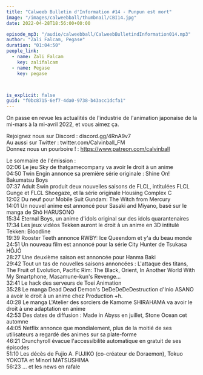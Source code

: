 ```yaml
---
title: "Calweeb Bulletin d'Information #14 - Punpun est mort"
image: "/images/calweebball/thumbnail/CBI14.jpg"
date: 2022-04-28T18:56:00+00:00

episode_mp3: "/audio/calweebball/CalweebBulletindInformation014.mp3"
author: "Zali Falcam, Pegase"
duration: "01:04:50"
people_link: 
  - name: Zali Falcam
    key: zalifalcam
  - name: Pegase
    key: pegase



is_explicit: false
guid: "f0bc8715-6ef7-4da0-9738-b43acc1dcfa1"
---
```


<PodcastHeader/>

On passe en revue les actualités de l'industrie de l'animation japonaise de la mi-mars à la mi-avril 2022, et vous aimez ça.


Rejoignez nous sur Discord : discord.gg/4RnA9v7<br/>
Au aussi sur Twitter : twitter.com/Calvinball_FM<br/>
Donnez nous un pourboire ! : https://www.patreon.com/calvinball

Le sommaire de l'émission :<br/>
02:06 Le jeu Sky de thatgamecompany va avoir le droit à un anime<br/>
04:50 Twin Engin annonce sa première série originale : Shine On! Bakumatsu Boys<br/>
07:37 Adult Swin produit deux nouvelles saisons de FLCL, intitulées FLCL Gunge et FLCL Shoegaze, et la série originale Housing Complex C<br/>
12:02 Du neuf pour Mobile Suit Gundam: The Witch from Mercury<br/>
14:01 Un nouvel anime est annoncé pour Sasaki and Miyano, basé sur le manga de Shô HARUSONO<br/>
15:34 Eternal Boys, un anime d'idols original sur des idols quarantenaires<br/>
17:34 Les jeux vidéos Tekken auront le droit à un anime en 3D intitulé Tekken: Bloodline<br/>
19:39 Rooster Teeth annonce RWBY: Ice Queendom et y'a du beau monde<br/>
24:51 Un nouveau film est annoncé pour la série City Hunter de Tsukasa HÔJÔ<br/>
28:27 Une deuxième saison est annoncée pour Hanma Baki<br/>
29:42 Tout un tas de nouvelles saisons annoncées : L'attaque des titans, The Fruit of Evolution, Pacific Rim: The Black, Orient, In Another World With My Smartphone, Masamune-kun's Revenge...<br/>
32:41 Le hack des serveurs de Toei Animation<br/>
35:28 Le manga Dead Dead Demon's DeDeDeDeDestruction d'Inio ASANO a avoir le droit à un anime chez Production +h.<br/>
40:28 Le manga L'Atelier des sorciers de Kamome SHIRAHAMA va avoir le droit à une adaptation en anime<br/>
42:53 Des dates de diffusion : Made in Abyss en juillet, Stone Ocean cet automne<br/>
44:05 Netflix annonce que mondialement, plus de la moitié de ses utilisateurs a regardé des animes sur sa plate-forme<br/>
46:21 Crunchyroll évacue l'accessibilité automatique en gratuit de ses épisodes<br/>
51:10 Les décès de Fujio A. FUJIKO (co-créateur de Doraemon), Tokuo YOKOTA et Minori MATSUSHIMA<br/>
56:23 ... et les news en rafale

